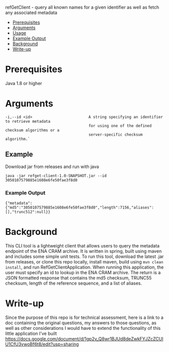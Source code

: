 refGetClient - query all known names for a given identifier as well as fetch any associated metadata

- [Prerequisites](#prerequisites)
- [Arguments](#arguments)
- [Usage](#usage)
- [Example Output](#example-output)
- [Background](#background)
- [Write-up](#write-up)

# Prerequisites
Java 1.8 or higher

# Arguments
    -i,--id <id>                         A string specifying an identifier to retrieve metadata
                                         for using one of the defined checksum algorithms or a
                                         server-specific checksum algorithm.`

## Example
Download jar from releases and run with java

    java -jar refget-client-1.0-SNAPSHOT.jar --id 3050107579885e1608e6fe50fae3f8d0

### Example Output
    {"metadata":{"md5":"3050107579885e1608e6fe50fae3f8d0","length":7156,"aliases":[],"trunc512":null}}

# Background
This CLI tool is a lightweight client that allows users to query the metadata endpoint of the ENA CRAM archive. It is written in spring, built using maven and includes some simple unit tests. To run this tool, download the latest .jar from releases, or clone this repo locally, install maven, build using `mvn clean install`, and run RefGetClientApplication.
When running this application, the user must specify an id to lookup in the ENA CRAM archive. The return is a JSON formatted response that contains the md5 checksum, TRUNC55 checksum, length of the reference sequence, and a list of aliases.

# Write-up
Since the purpose of this repo is for technical assessment, here is a link to a doc containing the original questions, my answers to those questions, as well as other considerations I would have to extend the functionality of this little application I've built
https://docs.google.com/document/d/1gp2v_Q8wr1BJUd8deZwkFYJZcZCUIU1CfU3vwoBf6t8/edit?usp=sharing
